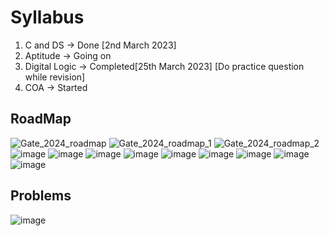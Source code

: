 
# Syllabus

1) C and DS -> Done [2nd March 2023]
2) Aptitude -> Going on
3) Digital Logic -> Completed[25th March 2023]  [Do practice question while revision]
4) COA -> Started

## RoadMap

![Gate_2024_roadmap](https://user-images.githubusercontent.com/54589605/231422967-f8b7118d-56d5-4064-8cf3-db569a468e4c.png)
![Gate_2024_roadmap_1](https://user-images.githubusercontent.com/54589605/231422987-2f06b8ae-c3a6-4506-9e8b-d55286b52f9e.png)
![Gate_2024_roadmap_2](https://user-images.githubusercontent.com/54589605/231423031-72840c31-7e34-4e48-828f-89712f79d8c5.png)
![image](https://user-images.githubusercontent.com/54589605/231423318-f1a6b5a8-a4a6-481f-ba67-e09372f47196.png)
![image](https://user-images.githubusercontent.com/54589605/231424327-48b36587-2236-426d-9eb6-df4d4dc76e7f.png)
![image](https://user-images.githubusercontent.com/54589605/231424947-0a2699b2-0b91-473a-9e78-900c75e10c2a.png)
![image](https://user-images.githubusercontent.com/54589605/231425992-38a01e52-5206-4d24-997b-32d9d37bcc39.png)
![image](https://user-images.githubusercontent.com/54589605/231426425-f15c3fab-d2df-46fc-8693-3ba70c89f87f.png)
![image](https://user-images.githubusercontent.com/54589605/231426597-8b7eabf0-7ff4-4e82-b10c-ab60eac0ae4d.png)
![image](https://user-images.githubusercontent.com/54589605/231427130-d923c71c-f140-41aa-b510-d2a81ca034be.png)
![image](https://user-images.githubusercontent.com/54589605/232383267-8e0dbaa7-1a7b-499f-916a-5a6ba2f4d27a.png)
![image](https://user-images.githubusercontent.com/54589605/232383643-ce0e2b8b-a9f7-4142-83fd-cf7607d2bcf2.png)

## Problems

![image](https://user-images.githubusercontent.com/54589605/235130836-8ad78d01-bc2e-451c-8d63-59fedf6a3b20.png)



